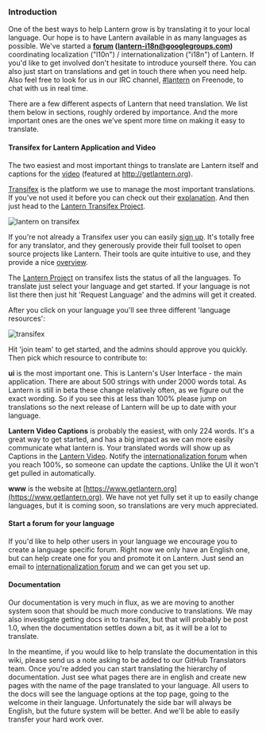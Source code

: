 ### Introduction

One of the best ways to help Lantern grow is by translating it to your local language. Our hope is to have Lantern available in as many languages as possible. We've started a **[forum](https://groups.google.com/group/lantern-i18n) (lantern-i18n@googlegroups.com)** coordinating localization ("l10n") / internationalization ("i18n") of Lantern. If you'd like to get involved don't hesitate to introduce yourself there. You can also just start on translations and get in touch there when you need help. Also feel free to look for us in our IRC channel, [#lantern](http://webchat.freenode.net/?channels=lantern) on Freenode, to chat with us in real time.

There are a few different aspects of Lantern that need translation. We list them below in sections, roughly ordered by importance. And the more important ones are the ones we've spent more time on making it easy to translate.

#### Transifex for Lantern Application and Video

The two easiest and most important things to translate are Lantern itself and captions for the [video](https://www.youtube.com/watch?v=aiPkCugE-RY) (featured at http://getlantern.org).

[Transifex](http://transifex.com) is the platform we use to manage the most important translations. If you've not used it before you can check out their [explanation](http://support.transifex.com/customer/portal/articles/869950-what-is-transifex-). And then just head to the [Lantern Transifex Project](https://www.transifex.com/projects/p/lantern/). 

![lantern on transifex](https://www.evernote.com/shard/s209/sh/d2b67dcd-c1c0-420c-87e5-0f374b0b714d/a1aa1697af0dc827888cc81559bc1780/deep/0/Lantern%20localization.png)

If you're not already a Transifex user you can easily [sign up](https://www.transifex.com/signup/). It's totally free for any translator, and they generously provide their full toolset to open source projects like Lantern. Their tools are quite intuitive to use, and they provide a nice [overview](http://support.transifex.com/customer/portal/articles/972120-introduction-to-the-web-editor).

The [Lantern Project](https://www.transifex.com/projects/p/lantern/) on transifex lists the status of all the languages. To translate just select your language and get started. If your language is not list there then just hit 'Request Language' and the admins will get it created.

After you click on your language you'll see three different 'language resources':

![transifex](https://www.evernote.com/shard/s209/sh/e396390c-acce-4ea8-9bd5-05ae3e75686f/941ba9184932bba96b6e38b9953029fa/deep/0/Turkish%20Translation%20for%20Lantern%20%7C%20Transifex.png)

Hit 'join team' to get started, and the admins should approve you quickly. Then pick which resource to contribute to:

**ui** is the most important one. This is Lantern's User Interface - the main application. There are about 500 strings with under 2000 words total. As Lantern is still in beta these change relatively often, as we figure out the exact wording. So if you see this at less than 100% please jump on translations so the next release of Lantern will be up to date with your language.

**Lantern Video Captions** is probably the easiest, with only 224 words. It's a great way to get started, and has a big impact as we can more easily communicate what lantern is. Your translated words will show up as Captions in the [Lantern Video](https://www.youtube.com/watch?v=aiPkCugE-RY). Notify the [internationalization forum](https://groups.google.com/group/lantern-i18n) when you reach 100%, so someone can update the captions. Unlike the UI it won't get pulled in automatically.

**www** is the website at [https://www.getlantern.org](https://www.getlantern.org). We have not yet fully set it up to easily change languages, but it is coming soon, so translations are very much appreciated.

#### Start a forum for your language

If you'd like to help other users in your language we encourage you to create a language specific forum. Right now we only have an English one, but can help create one for you and promote it on Lantern. Just send an email to [internationalization forum](https://groups.google.com/group/lantern-i18n) and we can get you set up. 

#### Documentation 

Our documentation is very much in flux, as we are moving to another system soon that should be much more conducive to translations. We may also investigate getting docs in to transifex, but that will probably be post 1.0, when the documentation settles down a bit, as it will be a lot to translate.

In the meantime, if you would like to help translate the documentation in this wiki, please send us a note asking to be added to our GitHub Translators team. Once you're added you can start translating the hierarchy of documentation. Just see what pages there are in english and create new pages with the name of the page translated to your language. All users to the docs will see the language options at the top page, going to the welcome in their language. Unfortunately the side bar will always be English, but the future system will be better. And we'll be able to easily transfer your hard work over.